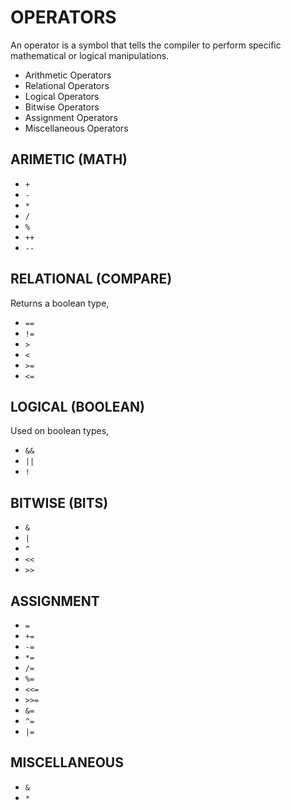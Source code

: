 # OPERATORS

An operator is a symbol that tells the compiler to perform specific
mathematical or logical manipulations.

* Arithmetic Operators
* Relational Operators
* Logical Operators
* Bitwise Operators
* Assignment Operators
* Miscellaneous Operators

## ARIMETIC (MATH)

* `+`
* `-`
* `*`
* `/`
* `%`
* `++`
* `--`

## RELATIONAL (COMPARE)

Returns a boolean type,

* `==`
* `!=`
* `>`
* `<`
* `>=`
* `<=`

## LOGICAL (BOOLEAN)

Used on boolean types,

* `&&`
* `||`
* `!`

## BITWISE (BITS)

* `&`
* `|`
* `^`
* `<<`
* `>>`

## ASSIGNMENT

* `=`
* `+=`
* `-=`
* `*=`
* `/=`
* `%=`
* `<<=`
* `>>=`
* `&=`
* `^=`
* `|=`

## MISCELLANEOUS

* `&`
* `*`
